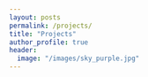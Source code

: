 ```yaml
---
layout: posts
permalink: /projects/
title: "Projects"
author_profile: true
header:
  image: "/images/sky_purple.jpg"
---
```



